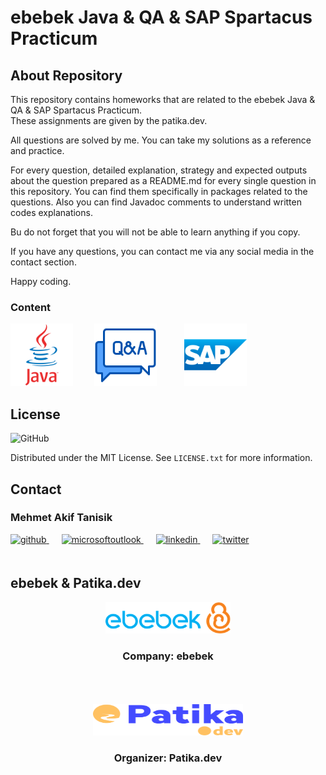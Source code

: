 <!-- ABOUT THE PROJECT -->
# ebebek Java & QA & SAP Spartacus Practicum


## About Repository

This repository contains homeworks that are related to the ebebek Java & QA & SAP Spartacus Practicum.<br>
These assignments are given by the patika.dev.

All questions are solved by me. You can take my solutions as a reference and practice.

For every question, detailed explanation, strategy and expected outputs about the question prepared as a README.md for every single question in this repository. You can find them specifically in packages related to the questions.
Also you can find Javadoc comments to understand written codes explanations.

Bu do not forget that you will not be able to learn anything if you copy.

If you have any questions, you can contact me via any social media in the contact section.


Happy coding.


<!-- TECHNOLOGIES -->
### Content



<p float="left">
  <img style="margin-right:30px" src="https://raw.githubusercontent.com/mehmet-akif-tanisik/ebebekJavaPracticumHomeworks/779b5d6e2264b20bcafdc3c6a517048042aa799f/images/java.svg" width="100" />
  <img style="margin-right:40px" src="https://raw.githubusercontent.com/mehmet-akif-tanisik/ebebekJavaPracticumHomeworks/main/images/chat.png" width="100" /> 
  <img src="https://raw.githubusercontent.com/mehmet-akif-tanisik/ebebekJavaPracticumHomeworks/main/images/sap.png" width="100" />
</p>





<!-- LICENSE -->
## License
![GitHub](https://img.shields.io/github/license/mehmet-akif-tanisik/ebebekJavaPracticumHomeworks?style=for-the-badge)


Distributed under the MIT License. See `LICENSE.txt` for more information.




<!-- CONTACT -->
## Contact

### Mehmet Akif Tanisik

<a href="https://github.com/mehmet-akif-tanisik" target="_blank">
<img  src=https://img.shields.io/badge/github-%2324292e.svg?&style=for-the-badge&logo=github&logoColor=white alt=github style="margin-bottom: 20px;" />
</a>
<a href = "mailto:matnsk@outlook.com?subject = Feedback&body = Message">
<img src=https://img.shields.io/badge/send-email-email?&style=for-the-badge&logo=microsoftoutlook&color=CD5C5C alt=microsoftoutlook style="margin-bottom: 20px; margin-left:20px" />
</a>
<a href="https://linkedin.com/in/mehmet-akif-tanisik" target="_blank">
<img src=https://img.shields.io/badge/linkedin-%231E77B5.svg?&style=for-the-badge&logo=linkedin&logoColor=white alt=linkedin style="margin-bottom: 20px; margin-left:20px" />
</a>  
<a href="https://twitter.com/makiftanisik" target="_blank">
<img src=https://img.shields.io/badge/twitter-%2300acee.svg?&style=for-the-badge&logo=twitter&logoColor=white alt=twitter style="margin-bottom: 20px; margin-left:20px" />
</a>

<!-- PROJECT-BOOTCAMP-PRACTICUM PART -->
<br />

## ebebek & Patika.dev
<div align="center">
  <a href="https://www.e-bebek.com">
    <img src="https://raw.githubusercontent.com/mehmet-akif-tanisik/ebebekJavaPracticumHomeworks/main/images/ebebek-logo.png" alt="Logo" width="200" height="50">
  </a>

<h3 align="center">Company: ebebek</h3>
</div>
<br>
<br><br>
<div align="center">
  <a href="https://www.patika.dev/tr">
    <img src="https://raw.githubusercontent.com/mehmet-akif-tanisik/ebebekJavaPracticumHomeworks/779b5d6e2264b20bcafdc3c6a517048042aa799f/images/patika-logo.svg" alt="Logo" width="240" height="50">
  </a>
<h3 align="center">Organizer: Patika.dev</h3>
</div>

